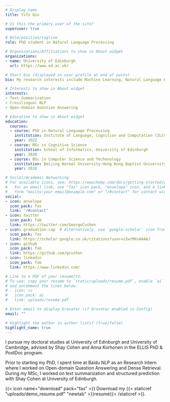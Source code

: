 ```yaml
---
# Display name
title: Yifu Qiu

# Is this the primary user of the site?
superuser: true

# Role/position/tagline
role: PhD student in Natural Language Processing

# Organizations/Affiliations to show in About widget
organizations:
- name: University of Edinburgh
  url: https://www.ed.ac.uk/

# Short bio (displayed in user profile at end of posts)
bio: My research interests include Machine Learning, Natural Language Processing, Cognitive Science.

# Interests to show in About widget
interests:
- Text Summarization
- Crosslingual NLP
- Open-domain Question Answering

# Education to show in About widget
education:
  courses:
  - course: PhD in Natural Language Processing
    institution: Institute of Language, Cognition and Computation (ILCC), University of Edinburgh
    year: 2022
  - course: MSc in Cognitive Science
    institution: School of Informatics, University of Edinburgh
    year: 2020
  - course: BSc in Computer Science and Techonology
    institution: Beijing Normal University-Hong Kong Baptist University United International College
    year: 2016

# Social/Academic Networking
# For available icons, see: https://wowchemy.com/docs/getting-started/page-builder/#icons
#   For an email link, use "fas" icon pack, "envelope" icon, and a link in the
#   form "mailto:your-email@example.com" or "/#contact" for contact widget.
social:
- icon: envelope
  icon_pack: fas
  link: '/#contact'
- icon: twitter
  icon_pack: fab
  link: https://twitter.com/GeorgeCushen
- icon: graduation-cap  # Alternatively, use `google-scholar` icon from `ai` icon pack
  icon_pack: fas
  link: https://scholar.google.co.uk/citations?user=sIwtMXoAAAAJ
- icon: github
  icon_pack: fab
  link: https://github.com/gcushen
- icon: linkedin
  icon_pack: fab
  link: https://www.linkedin.com/

# Link to a PDF of your resume/CV.
# To use: copy your resume to `static/uploads/resume.pdf`, enable `ai` icons in `params.toml`, 
# and uncomment the lines below.
# - icon: cv
#   icon_pack: ai
#   link: uploads/resume.pdf

# Enter email to display Gravatar (if Gravatar enabled in Config)
email: ""

# Highlight the author in author lists? (true/false)
highlight_name: true
---
```


I pursue my doctoral studies at University of Edinburgh and University of Cambridge, advised by Shay Cohen and Anna Korhonen in the ELLIS PhD & PostDoc program.

Prior to starting my PhD, I spent time at Baidu NLP as an Research Intern where I worked on Open-domain Question Answering and Dense Retrieval. During my MSc, I worked on text summarization and structured prediction with Shay Cohen at University of Edinburgh.

{{< icon name="download" pack="fas" >}} Download my {{< staticref "uploads/demo_resume.pdf" "newtab" >}}resumé{{< /staticref >}}.
